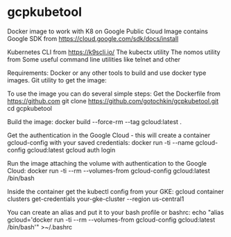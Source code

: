 # gcpkubetool
Docker image to work with K8 on Google Public Cloud
Image contains Google SDK from https://cloud.google.com/sdk/docs/install 

Kubernetes CLI from https://k9scli.io/
The kubectx utility 
The nomos utility from 
Some useful command line utilities like telnet and other 

Requirements:
Docker or any other tools to build and use docker type images.
Git utility to get the image:


To use the image you can do several simple steps:
Get the Dockerfile from https://github.com
git clone https://github.com/gotochkin/gcpkubetool.git
cd gcpkubetool

Build the image:
docker build --force-rm --tag gcloud:latest .

Get the authentication in the Google Cloud - this will create a container gcloud-config with your saved credentials:
docker run -ti --name gcloud-config gcloud:latest gcloud auth login

Run the image attaching the volume with authentication to the Google Cloud:
docker run -ti --rm --volumes-from gcloud-config gcloud:latest /bin/bash

Inside the container get the kubectl config from your GKE:
gcloud container clusters get-credentials your-gke-cluster --region us-central1

You can create an alias and put it to your bash profile or bashrc:
echo "alias gcloud='docker run -ti --rm --volumes-from gcloud-config gcloud:latest /bin/bash'" >~/.bashrc


